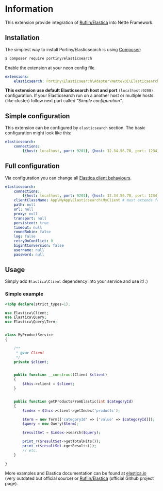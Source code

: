 # Information

This extension provide integration of [Ruflin/Elastica](https://github.com/ruflin/Elastica) into Nette Framework.


## Installation

The simplest way to install Portiny/Elasticsearch is using  [Composer](http://getcomposer.org/):

```sh
$ composer require portiny/elasticsearch
```

Enable the extension at your neon config file.

```yml
extensions:
    elasticsearch: Portiny\Elasticsearch\Adapter\Nette\DI\ElasticsearchExtension
```

**This extension use default Elasticsearch host and port** `(localhost:9200)` configuration. If your Elasticsearch run on a another host or multiple hosts (like cluster) follow next part called *"Simple configuration"*.

## Simple configuration

This extension can be configured by `elasticsearch` section. The basic configuration might look like this:

```yml
elasticsearch:
    connections:
        {{host: localhost, port: 9201}, {host: 12.34.56.78, port: 1234}} # multiple hosts
```


## Full configuration

Via configuration you can change all [Elastica client behaviours](https://github.com/ruflin/Elastica/blob/master/lib/Elastica/Client.php#L31).

```yml
elasticsearch:
    connections:
        {{host: localhost, port: 9201}, {host: 12.34.56.78, port: 1234}} # multiple hosts
    clientClassName: App\MyApp\Elasticsearch\MyClient # must extends from \Elastica\Client
    path: null
    url: null
    proxy: null
    transport: null
    persistent: true
    timeout: null
    roundRobin: false
    log: false
    retryOnConflict: 0
    bigintConversion: false
    username: null
    password: null
```

## Usage

Simply add `Elastica\Client` dependency into your service and use it! :)

### Simple example

```php
<?php declare(strict_types=1);

use Elastica\Client;
use Elastica\Query;
use Elastica\Query\Term;


class MyProductService
{

	/**
	 * @var Client
	 */
	private $client;


	public function __construct(Client $client)
	{
		$this->client = $client;
	}


	public function getProductsFromElastic(int $categoryId)
	{
		$index = $this->client->getIndex('products');

		$term = new Term(['categoryId' => ['value' => $categoryId]]);
		$query = new Query($term);

		$resultSet = $index->search($query);

		print_r($resultSet->getTotalHits());
		print_r($resultSet->getResults());
		// etc.
	}

}
```

More examples and Elastica documentation can be found at [elastica.io](http://elastica.io/) (very outdated but official source) or [Ruflin/Elastica](https://github.com/ruflin/Elastica) (official Github project page).
